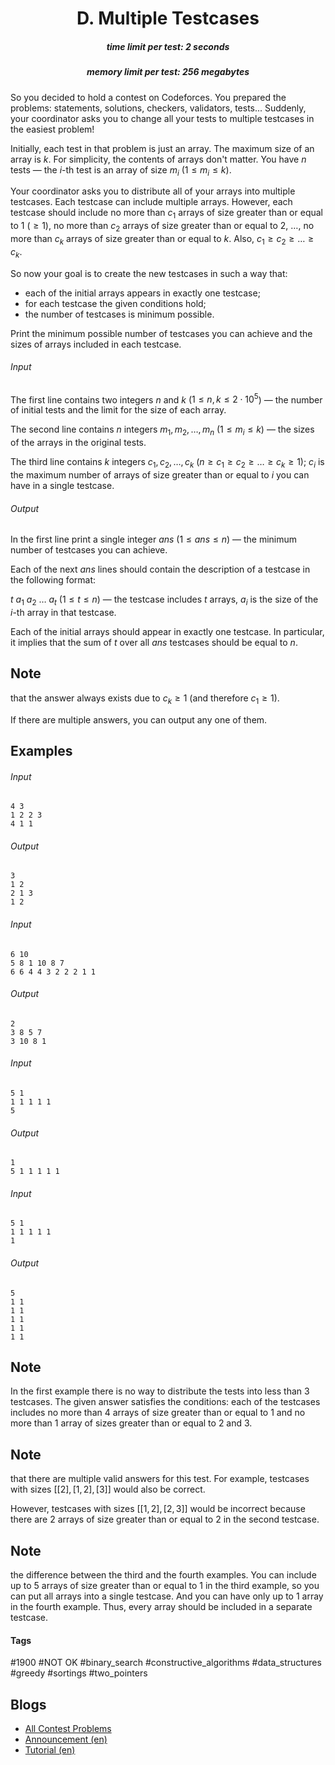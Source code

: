 <h1 style='text-align: center;'> D. Multiple Testcases</h1>

<h5 style='text-align: center;'>time limit per test: 2 seconds</h5>
<h5 style='text-align: center;'>memory limit per test: 256 megabytes</h5>

So you decided to hold a contest on Codeforces. You prepared the problems: statements, solutions, checkers, validators, tests... Suddenly, your coordinator asks you to change all your tests to multiple testcases in the easiest problem!

Initially, each test in that problem is just an array. The maximum size of an array is $k$. For simplicity, the contents of arrays don't matter. You have $n$ tests — the $i$-th test is an array of size $m_i$ ($1 \le m_i \le k$).

Your coordinator asks you to distribute all of your arrays into multiple testcases. Each testcase can include multiple arrays. However, each testcase should include no more than $c_1$ arrays of size greater than or equal to $1$ ($\ge 1$), no more than $c_2$ arrays of size greater than or equal to $2$, $\dots$, no more than $c_k$ arrays of size greater than or equal to $k$. Also, $c_1 \ge c_2 \ge \dots \ge c_k$.

So now your goal is to create the new testcases in such a way that: 

* each of the initial arrays appears in exactly one testcase;
* for each testcase the given conditions hold;
* the number of testcases is minimum possible.

Print the minimum possible number of testcases you can achieve and the sizes of arrays included in each testcase.

###### Input

The first line contains two integers $n$ and $k$ ($1 \le n, k \le 2 \cdot 10^5$) — the number of initial tests and the limit for the size of each array.

The second line contains $n$ integers $m_1, m_2, \dots, m_n$ ($1 \le m_i \le k$) — the sizes of the arrays in the original tests.

The third line contains $k$ integers $c_1, c_2, \dots, c_k$ ($n \ge c_1 \ge c_2 \ge \dots \ge c_k \ge 1$); $c_i$ is the maximum number of arrays of size greater than or equal to $i$ you can have in a single testcase.

###### Output

In the first line print a single integer $ans$ ($1 \le ans \le n$) — the minimum number of testcases you can achieve.

Each of the next $ans$ lines should contain the description of a testcase in the following format:

$t$ $a_1$ $a_2$ $\dots$ $a_{t}$ ($1 \le t\le n$) — the testcase includes $t$ arrays, $a_i$ is the size of the $i$-th array in that testcase.

Each of the initial arrays should appear in exactly one testcase. In particular, it implies that the sum of $t$ over all $ans$ testcases should be equal to $n$.

## Note

 that the answer always exists due to $c_k \ge 1$ (and therefore $c_1 \ge 1$).

If there are multiple answers, you can output any one of them.

## Examples

###### Input


```text
4 3
1 2 2 3
4 1 1
```
###### Output


```text
3
1 2
2 1 3
1 2
```
###### Input


```text
6 10
5 8 1 10 8 7
6 6 4 4 3 2 2 2 1 1
```
###### Output


```text
2
3 8 5 7
3 10 8 1
```
###### Input


```text
5 1
1 1 1 1 1
5
```
###### Output


```text
1
5 1 1 1 1 1
```
###### Input


```text
5 1
1 1 1 1 1
1
```
###### Output


```text
5
1 1
1 1
1 1
1 1
1 1
```
## Note

In the first example there is no way to distribute the tests into less than $3$ testcases. The given answer satisfies the conditions: each of the testcases includes no more than $4$ arrays of size greater than or equal to $1$ and no more than $1$ array of sizes greater than or equal to $2$ and $3$.

## Note

 that there are multiple valid answers for this test. For example, testcases with sizes $[[2], [1, 2], [3]]$ would also be correct.

However, testcases with sizes $[[1, 2], [2, 3]]$ would be incorrect because there are $2$ arrays of size greater than or equal to $2$ in the second testcase.

## Note

 the difference between the third and the fourth examples. You can include up to $5$ arrays of size greater than or equal to $1$ in the third example, so you can put all arrays into a single testcase. And you can have only up to $1$ array in the fourth example. Thus, every array should be included in a separate testcase.



#### Tags 

#1900 #NOT OK #binary_search #constructive_algorithms #data_structures #greedy #sortings #two_pointers 

## Blogs
- [All Contest Problems](../Educational_Codeforces_Round_86_(Rated_for_Div._2).md)
- [Announcement (en)](../blogs/Announcement_(en).md)
- [Tutorial (en)](../blogs/Tutorial_(en).md)
